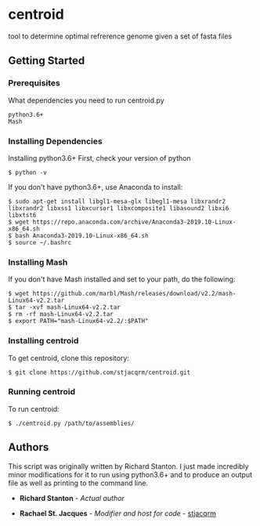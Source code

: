 # centroid
tool to determine optimal refrerence genome given a set of fasta files

## Getting Started

### Prerequisites

What dependencies you need to run centroid.py

```
python3.6+
Mash
```

### Installing Dependencies

Installing python3.6+
First, check your version of python

```
$ python -v
```

If you don't have python3.6+, use Anaconda to install:

```
$ sudo apt-get install libgl1-mesa-glx libegl1-mesa libxrandr2 libxrandr2 libxss1 libxcursor1 libxcomposite1 libasound2 libxi6 libxtst6
$ wget https://repo.anaconda.com/archive/Anaconda3-2019.10-Linux-x86_64.sh
$ bash Anaconda3-2019.10-Linux-x86_64.sh
$ source ~/.bashrc
```

### Installing Mash

If you don't have Mash installed and set to your path, do the following:

```
$ wget https://github.com/marbl/Mash/releases/download/v2.2/mash-Linux64-v2.2.tar
$ tar -xvf mash-Linux64-v2.2.tar
$ rm -rf mash-Linux64-v2.2.tar
$ export PATH="mash-Linux64-v2.2/:$PATH"
```

### Installing centroid

To get centroid, clone this repository:

```
$ git clone https://github.com/stjacqrm/centroid.git
```

### Running centroid

To run centroid:

```
$ ./centroid.py /path/to/assemblies/
```


## Authors

This script was originally written by Richard Stanton. I just made incredibly minor modifications for it to run using python3.6+ and to produce an output file as well as printing to the command line.


* **Richard Stanton** - *Actual author*

* **Rachael St. Jacques** - *Modifier and host for code* - [stjacqrm](https://github.com/stjacqrm)
